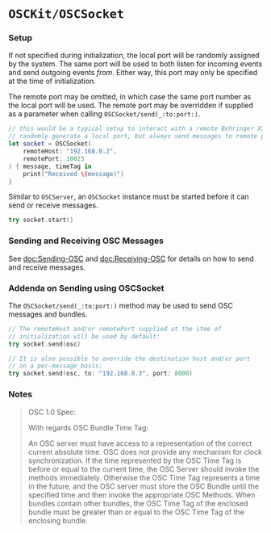 # ``OSCKit/OSCSocket``

### Setup

If not specified during initialization, the local port will be randomly assigned by the system. The same port will be used to both listen for incoming events and send outgoing events _from_. Either way, this port may only be specified at the time of initialization.

The remote port may be omitted, in which case the same port number as the local port will be used. The remote port may be overridden if supplied as a parameter when calling ``OSCSocket/send(_:to:port:)``.

```swift
// this would be a typical setup to interact with a remote Behringer X32.
// randomly generate a local port, but always send messages to remote port 10023.
let socket = OSCSocket(
    remoteHost: "192.168.0.2",
    remotePort: 10023
) { message, timeTag in
    print("Received \(message)")
}
```

Similar to ``OSCServer``, an ``OSCSocket`` instance must be started before it can send or receive messages.

```swift
try socket.start()
```

### Sending and Receiving OSC Messages

See <doc:Sending-OSC> and <doc:Receiving-OSC> for details on how to send and receive messages.

### Addenda on Sending using OSCSocket

The ``OSCSocket/send(_:to:port:)`` method may be used to send OSC messages and bundles.

```swift
// The remoteHost and/or remotePort supplied at the itme of
// initialization will be used by default:
try socket.send(osc)

// It is also possible to override the destination host and/or port
// on a per-message basis:
try socket.send(osc, to: "192.168.0.3", port: 8000)
```

### Notes

> OSC 1.0 Spec:
>
> With regards OSC Bundle Time Tag:
>
> An OSC server must have access to a representation of the correct current absolute time. OSC
> does not provide any mechanism for clock synchronization. If the time represented by the OSC
> Time Tag is before or equal to the current time, the OSC Server should invoke the methods
> immediately. Otherwise the OSC Time Tag represents a time in the future, and the OSC server
> must store the OSC Bundle until the specified time and then invoke the appropriate OSC
> Methods. When bundles contain other bundles, the OSC Time Tag of the enclosed bundle must be
> greater than or equal to the OSC Time Tag of the enclosing bundle.
